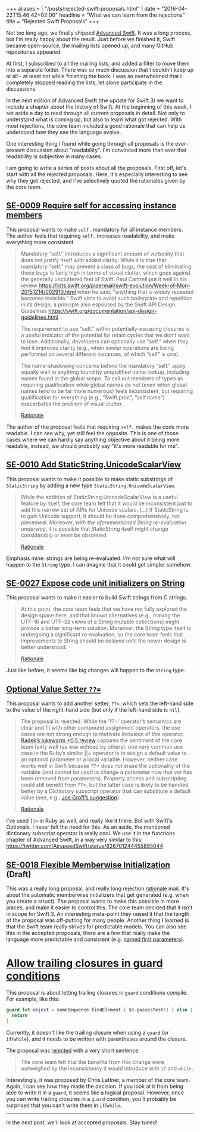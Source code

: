 +++
aliases = [
  "/posts/rejected-swift-proposals.html"
]
date = "2016-04-22T15:46:42+02:00"
headline = "What we can learn from the rejections"
title = "Rejected Swift Proposals"
+++

Not too long ago, we finally shipped [Advanced Swift](http://www.objc.io/books/advanced-swift). It was a long process, but I'm really happy about the result. Just before we finished it, Swift became open-source, the mailing lists opened up, and many GitHub repositories appeared.

At first, I subscribed to all the mailing lists, and added a filter to move them into a separate folder. There was so much discussion that I couldn't keep up at all - at least not while finishing the book. I was so overwhelmed that I completely stopped reading the lists, let alone participate in the discussions.

In the next edition of Advanced Swift (the update for Swift 3) we want to include a chapter about the history of Swift. At the beginning of this week, I set aside a day to read through all current proposals in detail. Not only to understand what is coming up, but also to learn what got rejected. With most rejections, the core team included a good rationale that can help us understand how they see the language evolve.

One interesting thing I found while going through all proposals is the ever-present discussion about "readability". I'm convinced more than ever that readability is subjective in many cases.

I am going to write a series of posts about all the proposals. First off, let's start with all the rejected proposals. Here, it's especially interesting to see why they got rejected, and I've selectively quoted the rationales given by the core team.

## [SE-0009 Require self for accessing instance members](https://github.com/apple/swift-evolution/blob/master/proposals/0009-require-self-for-accessing-instance-members.md)

This proposal wants to make `self.` mandatory for all instance members. The author feels that requiring `self.` increases readability, and make everything more consistent.

> Mandatory “self.” introduces a significant amount of verbosity that does not justify itself with added clarity. While it is true that mandatory “self.” may prevent a class of bugs, the cost of eliminating those bugs is fairly high in terms of visual clutter, which goes against the generally uncluttered feel of Swift. Paul Cantrell put it well in his review <https://lists.swift.org/pipermail/swift-evolution/Week-of-Mon-20151214/002910.html> when he said, “anything that is widely repeated becomes invisible.” Swift aims to avoid such boilerplate and repetition in its design, a principle also espoused by the Swift API Design Guidelines <https://swift.org/documentation/api-design-guidelines.html>.
>
> The requirement to use “self.” within potentially-escaping closures is a useful indicator of the potential for retain cycles that we don’t want to lose. Additionally, developers can optionally use “self.” when they feel it improves clarity (e.g., when similar operations are being performed on several different instances, of which “self” is one).
>
> The name-shadowing concerns behind the mandatory “self.” apply equally well to anything found by unqualified name lookup, including names found in the global scope. To call out members of types as requiring qualification while global names do not (even when global names tend to be far more numerous) feels inconsistent, but requiring qualification for everything (e.g., “Swift.print”, “self.name”) exacerbates the problem of visual clutter. 
>
> [Rationale](https://lists.swift.org/pipermail/swift-evolution/Week-of-Mon-20160104/005478.html)

The author of the proposal feels that requiring `self.` makes the code more readable. I can see why, yet still feel the opposite. This is one of those cases where we can hardly say anything objective about it being more readable, instead, we should probably say "it's more readable for me".

## [SE-0010 Add StaticString.UnicodeScalarView](https://github.com/apple/swift-evolution/blob/master/proposals/0010-add-staticstring-unicodescalarview.md)

This proposal wants to make it possible to make static substrings of `StaticString` by adding a new type `StaticString.UnicodeScalarView`.


> While the addition of StaticString.UnicodeScalarView is a useful feature by itself, the core team felt that it would be inconsistent just to add this narrow set of APIs for Unicode scalars. (...) If StaticString is to gain Unicode support, it should be done comprehensively, not piecemeal. Moreover, *with the aforementioned String re-evaluation underway*, it is possible that StaticString itself might change considerably or even be obsoleted.
>
> [Rationale](http://thread.gmane.org/gmane.comp.lang.swift.evolution/7697)

Emphasis mine: strings are being re-evaluated. I'm not sure what will happen to the `String` type. I can imagine that it could get simpler somehow.

## [SE-0027 Expose code unit initializers on String](https://github.com/apple/swift-evolution/blob/master/proposals/0027-string-from-code-units.md)

This proposal wants to make it easier to build Swift strings from C strings.

> At this point, the core team feels that we have not fully explored the design space here, and that known alternatives (e.g., making the UTF-16 and UTF-32 views of a String mutable collections) might provide a better long-term solution. Moreover, the String type itself is undergoing a significant re-evaluation, so the core team feels that improvements to String should be delayed until the newer design is better understood.
> 
> [Rationale](http://thread.gmane.org/gmane.comp.lang.swift.evolution/7695)

Just like before, it seems like big changes will happen to the `String` type.

## [Optional Value Setter `??=`](https://github.com/apple/swift-evolution/blob/master/proposals/0024-optional-value-setter.md)

This proposal wants to add another setter, `??=`, which sets the left-hand side to the value of the right-hand side (but only if the left-hand side is `nil`).

> The proposal is rejected. While the ‘??=‘ operator’s semantics are clear and fit with other compound assignment operators, the use cases are not strong enough to motivate inclusion of this operator. [Radek’s lukewarm +0.5 review](http://thread.gmane.org/gmane.comp.lang.swift.evolution/6895) captures the sentiment of the core team fairly well (as was echoed by others): one very common use case in the Ruby’s similar ||= operator is to assign a default value to an optional parameter or a local variable. However, neither case works well in Swift because ??= does not erase the optionality of the variable (and cannot be used to change a parameter now that var has been removed from parameters). Property access and subscripting could still benefit from ??=, but the latter case is likely to be handled better by a Dictionary subscript operator that can substitute a default value (see, e.g., [Joe Groff’s suggestion](http://thread.gmane.org/gmane.comp.lang.swift.evolution/6895)).
> 
> [Rationale](http://article.gmane.org/gmane.comp.lang.swift.evolution/7694)

I've used `||=` in Ruby as well, and really like it there. But with Swift's Optionals, I never felt the need for this. As an aside, the mentioned dictionary subscript operator is really cool. We use it in the functions chapter of Advanced Swift, in a way very similar to this: <https://twitter.com/AirspeedSwift/status/626701244455895044>


## [SE-0018 Flexible Memberwise Initialization](https://github.com/apple/swift-evolution/blob/master/proposals/0018-flexible-memberwise-initialization.md) (Draft)

This was a really long proposal, and really long rejection [rationale](https://lists.swift.org/pipermail/swift-evolution/Week-of-Mon-20160111/006469.html) mail. It's about the automatic memberwise initializers that get generated (e.g. when you create a struct). The proposal wants to make this possible in more places, and make it easier to control this. The core team decided that it isn't in scope for Swift 3. An interesting meta-point they raised it that the length of the proposal was off-putting for many people. Another thing I learned is that the Swift team really strives for predictable models. You can also see this in the accepted proposals, there are a few that really make the language more predictable and consistent (e.g. [named first parameters](https://github.com/apple/swift-evolution/blob/master/proposals/0046-first-label.md)). 

# [Allow trailing closures in guard conditions](https://github.com/apple/swift-evolution/blob/master/proposals/0056-trailing-closures-in-guard.md)

This proposal is about letting trailing closures in `guard` conditions compile. For example, like this:

```swift
guard let object = someSequence.findElement { $0.passesTest() } else {
  return
}
```

Currently, it doesn't like the trailing closure when using a `guard` (or `if`/`while`), and it needs to be written with parentheses around the closure. 

The proposal was [rejected](https://lists.swift.org/pipermail/swift-evolution-announce/2016-April/000108.html) with a very short sentence:

> The core team felt that the benefits from this change were outweighed by the inconsistency it would introduce with `if` and `while`.

Interestingly, it was proposed by Chris Lattner, a member of the core team. Again, I can see how they made the decision. If you look at it from being able to write it in a `guard`, it seems like a logical proposal. However, once you can write trailing closures in a `guard` condition, you'll probably be surprised that you can't write them in `if`/`while`.


---

In the next post, we'll look at accepted proposals. Stay tuned!
